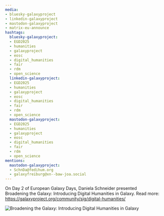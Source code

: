 ```yaml
---
media:
- bluesky-galaxyproject
- linkedin-galaxyproject
- mastodon-galaxyproject
- matrix-eu-announce
hashtags:
  bluesky-galaxyproject:
  - EGD2025
  - humanities
  - galaxyproject
  - eosc
  - digital_humanities
  - fair
  - rdm
  - open_science
  linkedin-galaxyproject:
  - EGD2025
  - humanities
  - galaxyproject
  - eosc
  - digital_humanities
  - fair
  - rdm
  - open_science
  mastodon-galaxyproject:
  - EGD2025
  - humanities
  - galaxyproject
  - eosc
  - digital_humanities
  - fair
  - rdm
  - open_science
mentions:
  mastodon-galaxyproject:
  - SchnDa@fedihum.org
  - galaxyfreiburg@xn--baw-joa.social
---
```


On Day 2 of European Galaxy Days, Daniela Schneider presented Broadening the Galaxy: Introducing Digital Humanities in Galaxy.
Read more: https://galaxyproject.org/community/sig/digital-humanities/

![Broadening the Galaxy: Introducing Digital Humanities in Galaxy](https://github.com/user-attachments/assets/8d33bcb0-db52-4a01-a7d6-4c69b7cb897a)